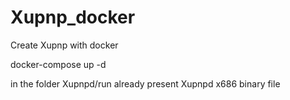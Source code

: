 # Xupnp_docker
Create Xupnp with docker

docker-compose up -d 

in the folder Xupnpd/run already present Xupnpd x686 binary file
